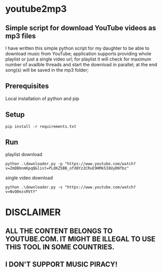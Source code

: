 # youtube2mp3
## Simple script for download YouTube videos as mp3 files

I have written this simple python script for my daughter to be able to download music from YouTube;
    application supports providing whole playlist or just a single video url;
    for playlist it will check for maximum number of availble threads and start the download in parallel;
    at the end song(s) will be saved in the mp3 folder;

## Prerequisites
Local installation of python and pip

## Setup
    pip install -r requirements.txt

## Run
playlist download  

    python .\downloader.py -p "https://www.youtube.com/watch?v=ZmDBbnmKpqQ&list=PLdKZ5BB_ofd8Yz2CRuE9HMk5I8UyDNfbz"
    
single video download

    python .\downloader.py -s "https://www.youtube.com/watch?v=NvQ0ezsRVtY"

# DISCLAIMER
## ALL THE CONTENT BELONGS TO YOUTUBE.COM. IT MIGHT BE ILLEGAL TO USE THIS TOOL IN SOME COUNTRIES.
## I DON'T SUPPORT MUSIC PIRACY!